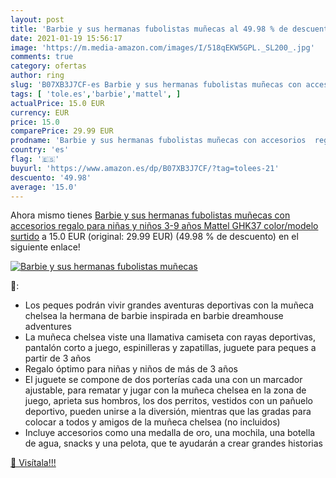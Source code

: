 ```yaml
---
layout: post
title: 'Barbie y sus hermanas fubolistas muñecas al 49.98 % de descuento'
date: 2021-01-19 15:56:17
image: 'https://m.media-amazon.com/images/I/518qEKW5GPL._SL200_.jpg'
comments: true
category: ofertas
author: ring
slug: 'B07XB3J7CF-es Barbie y sus hermanas fubolistas muñecas con accesorios...'
tags: [ 'tole.es','barbie','mattel', ]
actualPrice: 15.0 EUR
currency: EUR
price: 15.0
comparePrice: 29.99 EUR
prodname: 'Barbie y sus hermanas fubolistas muñecas con accesorios  regalo para niñas y niños 3-9 años  Mattel GHK37    color/modelo surtido'
country: 'es'
flag: '🇪🇸'
buyurl: 'https://www.amazon.es/dp/B07XB3J7CF/?tag=tolees-21'
descuento: '49.98'
average: '15.0'
---
```


Ahora mismo tienes [Barbie y sus hermanas fubolistas muñecas con accesorios  regalo para niñas y niños 3-9 años  Mattel GHK37    color/modelo surtido](https://www.amazon.es/dp/B07XB3J7CF/?tag=tolees-21) a 15.0 EUR (original: 29.99 EUR) (49.98 %  de descuento) en el siguiente enlace!

[![Barbie y sus hermanas fubolistas muñecas](https://m.media-amazon.com/images/I/518qEKW5GPL._SL200_.jpg)](https://www.amazon.es/dp/B07XB3J7CF/?tag=tolees-21)

🔎:

- Los peques podrán vivir grandes aventuras deportivas con la muñeca chelsea la hermana de barbie inspirada en barbie dreamhouse adventures
- La muñeca chelsea viste una llamativa camiseta con rayas deportivas, pantalón corto a juego, espinilleras y zapatillas, juguete para peques a partir de 3 años
- Regalo óptimo para niñas y niños de más de 3 años
- El juguete se compone de dos porterías cada una con un marcador ajustable, para rematar y jugar con la muñeca chelsea en la zona de juego, aprieta sus hombros, los dos perritos, vestidos con un pañuelo deportivo, pueden unirse a la diversión, mientras que las gradas para colocar a todos y amigos de la muñeca chelsea (no incluidos)
- Incluye accesorios como una medalla de oro, una mochila, una botella de agua, snacks y una pelota, que te ayudarán a crear grandes historias

[🛒 Visítala!!!](https://www.amazon.es/dp/B07XB3J7CF/?tag=tolees-21)
